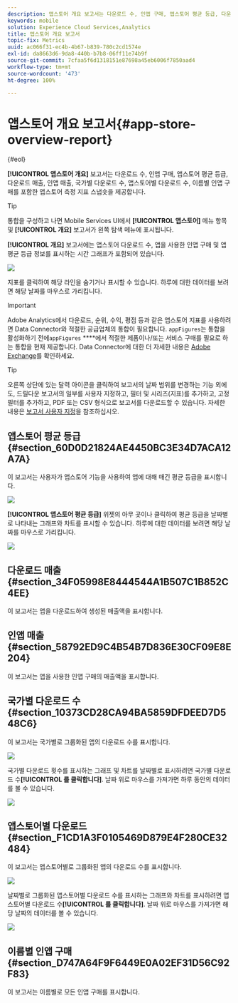 ```yaml
---
description: 앱스토어 개요 보고서는 다운로드 수, 인앱 구매, 앱스토어 평균 등급, 다운로드 매출, 인앱 매출, 국가별 다운로드 수, 앱스토어별 다운로드 수, 이름별 인앱 구매를 포함한 앱스토어 측정 지표 스냅숏을 제공합니다.
keywords: mobile
solution: Experience Cloud Services,Analytics
title: 앱스토어 개요 보고서
topic-fix: Metrics
uuid: ac066f31-ec4b-4b67-b839-780c2cd1574e
exl-id: da8663d6-9da8-440b-b7b8-06ff11e74b9f
source-git-commit: 7cfaa5f6d1318151e87698a45eb6006f7850aad4
workflow-type: tm+mt
source-wordcount: '473'
ht-degree: 100%

---
```


# 앱스토어 개요 보고서{#app-store-overview-report}

{#eol}

**[!UICONTROL 앱스토어 개요]** 보고서는 다운로드 수, 인앱 구매, 앱스토어 평균 등급, 다운로드 매출, 인앱 매출, 국가별 다운로드 수, 앱스토어별 다운로드 수, 이름별 인앱 구매를 포함한 앱스토어 측정 지표 스냅숏을 제공합니다.

>[!TIP]
>
>통합을 구성하고 나면 Mobile Services UI에서 **[!UICONTROL 앱스토어]** 메뉴 항목 및 **[!UICONTROL 개요]** 보고서가 왼쪽 탐색 메뉴에 표시됩니다.

**[!UICONTROL 개요]** 보고서에는 앱스토어 다운로드 수, 앱을 사용한 인앱 구매 및 앱 평균 등급 정보를 표시하는 시간 그래프가 포함되어 있습니다.

![](assets/app_store_metrics.png)

지표를 클릭하여 해당 라인을 숨기거나 표시할 수 있습니다. 하루에 대한 데이터를 보려면 해당 날짜를 마우스로 가리킵니다.

>[!IMPORTANT]
>
>Adobe Analytics에서 다운로드, 순위, 수익, 평점 등과 같은 앱스토어 지표를 사용하려면 Data Connector와 적절한 공급업체의 통합이 필요합니다. `appFigures`는 통합을 활성화하기 전에`appFigures` ****&#x200B;에서 적절한 제품이나/또는 서비스 구매를 필요로 하는 통합을 현재 제공합니다. Data Connector에 대한 더 자세한 내용은 [Adobe Exchange](https://www.adobeexchange.com/experiencecloud.html)를 확인하세요.

>[!TIP]
>
>오른쪽 상단에 있는 달력 아이콘을 클릭하여 보고서의 날짜 범위를 변경하는 기능 외에도, 드릴다운 보고서의 일부를 사용자 지정하고, 필터 및 시리즈(지표)를 추가하고, 고정 필터를 추가하고, PDF 또는 CSV 형식으로 보고서를 다운로드할 수 있습니다. 자세한 내용은 [보고서 사용자 지정](/help/using/usage/reports-customize/reports-customize.md)을 참조하십시오.

## 앱스토어 평균 등급 {#section_60D0D21824AE4450BC3E34D7ACA12A7A}

이 보고서는 사용자가 앱스토어 기능을 사용하여 앱에 대해 매긴 평균 등급을 표시합니다.

![](assets/app_store_rating.png)

**[!UICONTROL 앱스토어 평균 등급]** 위젯의 아무 곳이나 클릭하여 평균 등급을 날짜별로 나타내는 그래프와 차트를 표시할 수 있습니다. 하루에 대한 데이터를 보려면 해당 날짜를 마우스로 가리킵니다.

![](assets/app_store_downloads_detail.png)

## 다운로드 매출 {#section_34F05998E8444544A1B507C1B852C4EE}

이 보고서는 앱을 다운로드하여 생성된 매출액을 표시합니다.

## 인앱 매출 {#section_58792ED9C4B54B7D836E30CF09E8E204}

이 보고서는 앱을 사용한 인앱 구매의 매출액을 표시합니다.

## 국가별 다운로드 수 {#section_10373CD28CA94BA5859DFDEED7D548C6}

이 보고서는 국가별로 그룹화된 앱의 다운로드 수를 표시합니다.

![](assets/country.png)

국가별 다운로드 횟수를 표시하는 그래프 및 차트를 날짜별로 표시하려면 국가별 다운로드 수&#x200B;**[!UICONTROL 를 클릭합니다]**. 날짜 위로 마우스를 가져가면 하루 동안의 데이터를 볼 수 있습니다.

![](assets/downloads_by_country.png)

## 앱스토어별 다운로드 {#section_F1CD1A3F0105469D879E4F280CE32484}

이 보고서는 앱스토어별로 그룹화된 앱의 다운로드 수를 표시합니다.

![](assets/app_store.png)

날짜별로 그룹화된 앱스토어별 다운로드 수를 표시하는 그래프와 차트를 표시하려면 앱스토어별 다운로드 수&#x200B;**[!UICONTROL 를 클릭합니다]**. 날짜 위로 마우스를 가져가면 해당 날짜의 데이터를 볼 수 있습니다.

![](assets/app_store_downloads_detail.png)

## 이름별 인앱 구매 {#section_D747A64F9F6449E0A02EF31D56C92F83}

이 보고서는 이름별로 모든 인앱 구매를 표시합니다.
